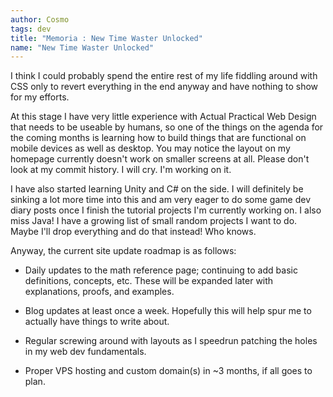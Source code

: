 ```yaml
---
author: Cosmo
tags: dev
title: "Memoria : New Time Waster Unlocked"
name: "New Time Waster Unlocked"
---
```

I think I could probably spend the entire rest of my life fiddling around with CSS only to revert everything in the end anyway and have nothing to show for my efforts.

At this stage I have very little experience with Actual Practical Web Design that needs to be useable by humans, so one of the things on the agenda for the coming months is learning how to build things that are functional on mobile devices as well as desktop. You may notice the layout on my homepage currently doesn't work on smaller screens at all. Please don't look at my commit history. I will cry. I'm working on it.

I have also started learning Unity and C# on the side. I will definitely be sinking a lot more time into this and am very eager to do some game dev diary posts once I finish the tutorial projects I'm currently working on. I also miss Java! I have a growing list of small random projects I want to do. Maybe I'll drop everything and do that instead! Who knows.

Anyway, the current site update roadmap is as follows:

* Daily updates to the math reference page; continuing to add basic definitions, concepts, etc. These will be expanded later with explanations, proofs, and examples.

* Blog updates at least once a week. Hopefully this will help spur me to actually have things to write about.

* Regular screwing around with layouts as I speedrun patching the holes in my web dev fundamentals.

* Proper VPS hosting and custom domain(s) in ~3 months, if all goes to plan.